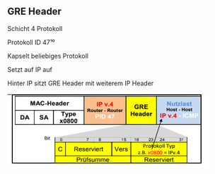 ## GRE Header

Schicht 4 Protokoll

Protokoll ID 47¹⁰

Kapselt beliebiges Protokoll

Setzt auf IP auf

Hinter IP sitzt GRE Header mit weiterem IP Header

![image](../assets/gre_header.png)


